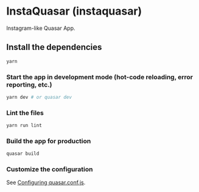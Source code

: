 # InstaQuasar (instaquasar)

Instagram-like Quasar App.

## Install the dependencies

```bash
yarn
```

### Start the app in development mode (hot-code reloading, error reporting, etc.)

```bash
yarn dev # or quasar dev
```

### Lint the files

```bash
yarn run lint
```

### Build the app for production

```bash
quasar build
```

### Customize the configuration

See [Configuring quasar.conf.js](https://v2.quasar.dev/quasar-cli/quasar-conf-js).
